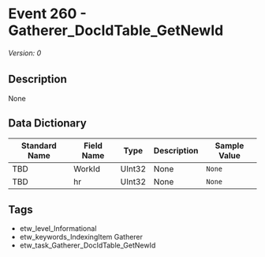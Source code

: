 # Event 260 - Gatherer_DocIdTable_GetNewId
###### Version: 0

## Description
None

## Data Dictionary
|Standard Name|Field Name|Type|Description|Sample Value|
|---|---|---|---|---|
|TBD|WorkId|UInt32|None|`None`|
|TBD|hr|UInt32|None|`None`|

## Tags
* etw_level_Informational
* etw_keywords_IndexingItem Gatherer
* etw_task_Gatherer_DocIdTable_GetNewId